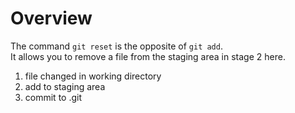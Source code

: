 # Overview

The command `git reset` is the opposite of `git add`.  
It allows you to remove a file from the staging area in stage 2 here.

1. file changed in working directory
2. add to staging area
3. commit to .git
